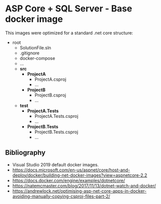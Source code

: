 # ASP Core + SQL Server - Base docker image

This images were optimized for a standard .net core structure:

* root
  * SolutionFile.sln
  * .gitignore
  * docker-compose
  * ...
  * **src**
    * **ProjectA**
      * ProjectA.csproj
      * ...
    * **ProjectB**
      * ProjectB.csproj
      * ...
  * **test**
    * **ProjectA.Tests**
      * ProjectA.Tests.csproj
      * ...
    * **ProjectB.Tests**
      * ProjectB.Tests.csproj
      * ...
   

## Bibliography

* Visual Studio 2019 default docker images.
* https://docs.microsoft.com/en-us/aspnet/core/host-and-deploy/docker/building-net-docker-images?view=aspnetcore-2.2
* https://docs.docker.com/engine/examples/dotnetcore/
* https://natemcmaster.com/blog/2017/11/13/dotnet-watch-and-docker/
* https://andrewlock.net/optimising-asp-net-core-apps-in-docker-avoiding-manually-copying-csproj-files-part-2/
